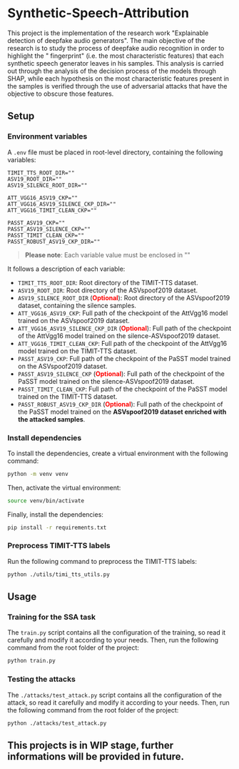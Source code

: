# Synthetic-Speech-Attribution

This project is the implementation of the research work "Explainable detection of deepfake audio generators".
The main objective of the research is to study the process of deepfake audio recognition in order to highlight the "
fingerprint" (i.e. the most characteristic features) that each synthetic speech generator leaves in his samples.
This analysis is carried out through the analysis of the decision process of the models through SHAP, while each
hypothesis on the most characteristic features present in the samples is verified through the use of adversarial attacks
that have the objective to obscure those features.

## Setup

### Environment variables

A `.env` file must be placed in root-level directory, containing the following variables:

```
TIMIT_TTS_ROOT_DIR=""
ASV19_ROOT_DIR=""
ASV19_SILENCE_ROOT_DIR=""

ATT_VGG16_ASV19_CKP=""
ATT_VGG16_ASV19_SILENCE_CKP_DIR=""
ATT_VGG16_TIMIT_CLEAN_CKP=""

PASST_ASV19_CKP="" 
PASST_ASV19_SILENCE_CKP=""
PASST_TIMIT_CLEAN_CKP=""
PASST_ROBUST_ASV19_CKP_DIR="" 
```

> **Please note**: Each variable value must be enclosed in ""

It follows a description of each variable:

- `TIMIT_TTS_ROOT_DIR`: Root directory of the TIMIT-TTS dataset.
- `ASV19_ROOT_DIR`: Root directory of the ASVspoof2019 dataset.
- `ASV19_SILENCE_ROOT_DIR` (<span style="color:red">**Optional**</span>): Root directory of the ASVspoof2019 dataset,
  containing the silence samples.
- `ATT_VGG16_ASV19_CKP`: Full path of the checkpoint of the AttVgg16 model trained on the ASVspoof2019
  dataset.
- `ATT_VGG16_ASV19_SILENCE_CKP_DIR` (<span style="color:red">**Optional**</span>): Full path of the checkpoint of the
  AttVgg16 model trained on the
  silence-ASVspoof2019
  dataset.
- `ATT_VGG16_TIMIT_CLEAN_CKP`: Full path of the checkpoint of the AttVgg16 model trained on the TIMIT-TTS
  dataset.
- `PASST_ASV19_CKP`: Full path of the checkpoint of the PaSST model trained on the ASVspoof2019
  dataset.
- `PASST_ASV19_SILENCE_CKP` (<span style="color:red">**Optional**</span>): Full path of the checkpoint of the PaSST
  model trained on the
  silence-ASVspoof2019
  dataset.
- `PASST_TIMIT_CLEAN_CKP`: Full path of the checkpoint of the PaSST model trained on the TIMIT-TTS
  dataset.
- `PASST_ROBUST_ASV19_CKP_DIR` (<span style="color:red">**Optional**</span>): Full path of the checkpoint of the PaSST
  model trained on the **ASVspoof2019 dataset enriched with the attacked samples**.

### Install dependencies

To install the dependencies, create a virtual environment with the following command:

```bash
python -m venv venv 
```

Then, activate the virtual environment:

```bash
source venv/bin/activate
```

Finally, install the dependencies:

```bash
pip install -r requirements.txt
```

### Preprocess TIMIT-TTS labels

Run the following command to preprocess the TIMIT-TTS labels:

```bash
python ./utils/timi_tts_utils.py
```

## Usage

### Training for the SSA task

The `train.py` script contains all the configuration of the training, so read it carefully and modify it according to
your needs.
Then, run the following command from the root folder of the project:

```bash
python train.py
```

### Testing the attacks

The `./attacks/test_attack.py` script contains all the configuration of the attack, so read it carefully and modify it
according to your needs.
Then, run the following command from the root folder of the project:

```bash
python ./attacks/test_attack.py
```

## This projects is in WIP stage, further informations will be provided in future.
